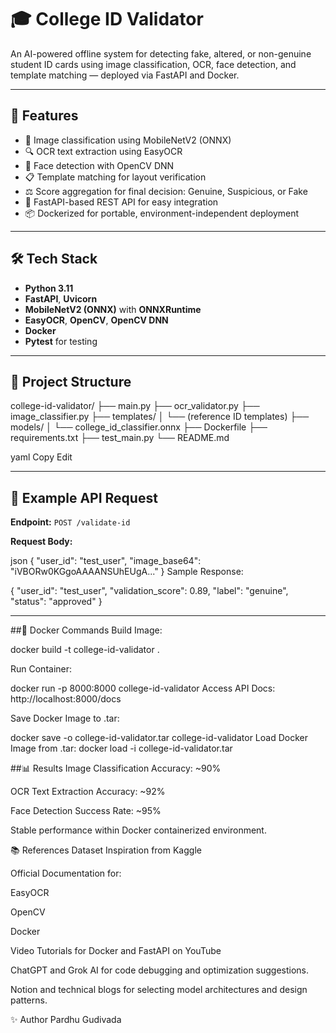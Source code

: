 # 🎓 College ID Validator

An AI-powered offline system for detecting fake, altered, or non-genuine student ID cards using image classification, OCR, face detection, and template matching — deployed via FastAPI and Docker.

---

## 📌 Features

- 📄 Image classification using MobileNetV2 (ONNX)
- 🔍 OCR text extraction using EasyOCR
- 👤 Face detection with OpenCV DNN
- 📋 Template matching for layout verification
- ⚖️ Score aggregation for final decision: Genuine, Suspicious, or Fake
- 🚀 FastAPI-based REST API for easy integration
- 📦 Dockerized for portable, environment-independent deployment

---

## 🛠️ Tech Stack

- **Python 3.11**
- **FastAPI**, **Uvicorn**
- **MobileNetV2 (ONNX)** with **ONNXRuntime**
- **EasyOCR**, **OpenCV**, **OpenCV DNN**
- **Docker**
- **Pytest** for testing

---

## 📂 Project Structure

college-id-validator/
├── main.py
├── ocr_validator.py
├── image_classifier.py
├── templates/
│ └── (reference ID templates)
├── models/
│ └── college_id_classifier.onnx
├── Dockerfile
├── requirements.txt
├── test_main.py
└── README.md

yaml
Copy
Edit

---

## 📸 Example API Request

**Endpoint:** `POST /validate-id`

**Request Body:**

json
{
  "user_id": "test_user",
  "image_base64": "iVBORw0KGgoAAAANSUhEUgA..."
}
Sample Response:

{
  "user_id": "test_user",
  "validation_score": 0.89,
  "label": "genuine",
  "status": "approved"
}

---

##🐳 Docker Commands
Build Image:

docker build -t college-id-validator .

Run Container:

docker run -p 8000:8000 college-id-validator
Access API Docs:
http://localhost:8000/docs

Save Docker Image to .tar:

docker save -o college-id-validator.tar college-id-validator
Load Docker Image from .tar:
docker load -i college-id-validator.tar

##📊 Results
Image Classification Accuracy: ~90%

OCR Text Extraction Accuracy: ~92%

Face Detection Success Rate: ~95%

Stable performance within Docker containerized environment.

📚 References
Dataset Inspiration from Kaggle

Official Documentation for:

EasyOCR

OpenCV

Docker

Video Tutorials for Docker and FastAPI on YouTube

ChatGPT and Grok AI for code debugging and optimization suggestions.

Notion and technical blogs for selecting model architectures and design patterns.

✨ Author
Pardhu Gudivada
